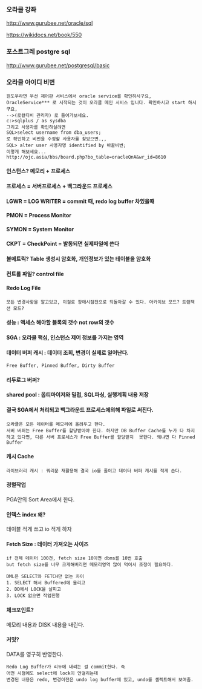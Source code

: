 
### 오라클 강좌
http://www.gurubee.net/oracle/sql

https://wikidocs.net/book/550
### 포스트그레 postgre sql
http://www.gurubee.net/postgresql/basic
### 오라클 아이디 비번
````
윈도우라면 우선 제어판 서비스에서 oracle service를 확인하시구요,
OracleService*** 로 시작되는 것이 오라클 메인 서비스 입니다. 확인하시고 start 하시구요,
-->(로컬디비 관리자) 로 들어가보세요.
c:>sqlplus / as sysdba 
그리고 사용자를 확인하실려면 
SQL>select username from dba_users;
로 확인하고 비번을 수정할 사용자를 찾았으면.,,
SQL> alter user 사용자명 identified by 바꿀비번;
이렇게 해보세요...
http://ojc.asia/bbs/board.php?bo_table=oracleQnA&wr_id=8610
````
#### 인스턴스? 메모리 + 프로세스
#### 프로세스 = 서버프로세스 + 백그라운드 프로세스
#### LGWR = LOG WRITER = commit 때, redo log buffer 차있을때
#### PMON = Process Monitor
#### SYMON = System Monitor
#### CKPT = CheckPoint = 발동되면 실제파일에 쓴다
#### 볼메트릭? Table 생성시 암호화, 개인정보가 있는 테이블을 암호화
#### 컨트롤 파일? control file
#### Redo Log File 
````
모든 변경사항을 알고있고, 이걸로 장애시점전으로 되돌아갈 수 있다. 아카이브 모드? 트랜잭션 모드?
````
#### 성능 : 액세스 해야할 블록의 갯수 not row의 갯수
#### SGA : 오라클 핵심, 인스턴스 제어 정보를 가지는 영역
#### 데이터 버퍼 캐시 : 데이터 조회, 변경이 실제로 일어난다. 
````
Free Buffer, Pinned Buffer, Dirty Buffer
````
#### 리두로그 버퍼?
#### shared pool : 옵티마이저와 밀접, SQL파싱, 실행계획 내용 저장
#### 결국 SGA에서 처리되고 백그라운드 프로세스에의해 파일로 써진다.
````
오라클은 모든 데이터를 메모리에 올려두고 한다.
서버 버퍼는 Free Buffer를 할당받아야 한다. 하지만 DB Buffer Cache를 누가 다 차지하고 있다면, 다른 서버 프로세스가 Free Buffer를 할당받지  못한다. 왜냐면 다 Pinned Buffer
````
#### 캐시 Cache 
````
라이브러리 캐시 : 쿼리문 재활용해 결국 io를 줄이고 데이터 버퍼 캐시를 적게 쓴다. 
````
#### 정렬작업
PGA안의 Sort Area에서 한다.
#### 인덱스 index 왜?
테이블 적게 쓰고 io 적게 하자
#### Fetch Size : 데이터 가져오는 사이즈
````
if 전체 데이터 100건, fetch size 10이면 dbms를 10번 호출
but fetch size를 너무 크게해버리면 메모리영역 많이 먹어서 조정이 필요하다.
````
````
DML은 SELECT와 FETCH만 없는 차이
1. SELECT 해서 Buffered에 올리고
2. DD에서 LOCK을 살피고
3. LOCK 없으면 작업진행
````

#### 체크포인트?
메모리 내용과 DISK 내용을 내린다. 
#### 커밋?
DATA를 영구히 반영한다.
````
Redo Log Buffer가 리두에 내리는 걸 commit한다. 즉 
어떤 시점에도 select에 lock이 안걸리는데
변경된 내용은 redo, 변경이전은 undo log buffer에 있고, undo를 셀렉트해서 보여줌.
````


